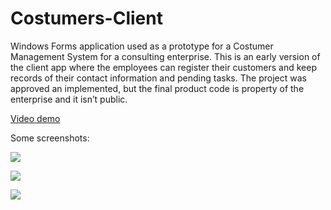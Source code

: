 # Costumers-Client
Windows Forms application used as a prototype for a Costumer Management System for a consulting enterprise. 
This is an early version of the client app where the employees can register their customers and keep records of their contact information and pending tasks.
The project was approved an implemented, but the final product code is property of the enterprise and it isn’t public.

[Video demo](https://youtu.be/4MyPGOdn-IA)

Some screenshots:

![](https://i.imgur.com/5k21bpf.png)

![](https://i.imgur.com/SuVfX6s.png)

![](https://i.imgur.com/JA06XDw.png)


